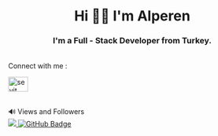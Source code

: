 <h1 align="center">Hi 👋🏻 I'm Alperen</h1>
<h3 align="center">I'm a Full - Stack Developer from Turkey.</h3>
</br>
Connect with me :
<p align="left">
    <a href="https://www.linkedin.com/in/alperen-akarslan/" target="blank"><img align="center" src="https://raw.githubusercontent.com/rahuldkjain/github-profile-readme-generator/master/src/images/icons/Social/linked-in-alt.svg" alt="seyit yahya kuru" height="30" width="40" /></a>
</p>
</br>
🔊 Views and Followers
</br>
<a href="https://github.com/Meghna-DAS/github-profile-views-counter">
    <img src="https://komarev.com/ghpvc/?username=alperenakarslan">
</a>
<a href="https://github.com/alperenakarslan?tab=followers"><img src="https://img.shields.io/github/followers/akaanuzman?label=Followers&style=social" alt="GitHub Badge"></a>


